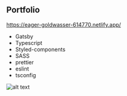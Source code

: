 ## Portfolio

https://eager-goldwasser-614770.netlify.app/

- Gatsby
- Typescript
- Styled-components
- SASS
- prettier
- eslint
- tsconfig

![alt text](/src/assets/images/portfilio-lighthouse.png)
